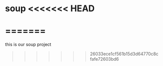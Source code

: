 soup
<<<<<<< HEAD
====
=======
====

this is our soup project
>>>>>>> 26033ece1cf561b15d3d64770c8cfafe72603bd6
